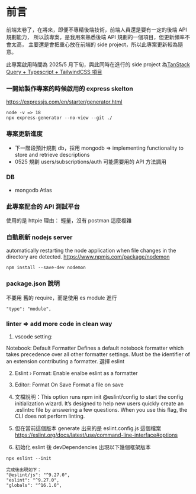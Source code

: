 # 前言

前端太卷了，在將來，即便不專精後端技術，前端人員還是要有一定的後端 API 規劃能力，
所以該專案，是我用來熟悉後端 API 規劃的一個項目，但更新頻率不會太高，
主要還是會把重心放在前端的 side project，所以此專案更新較為隨意。

此專案啟用時間為 2025/5 月下旬，與此同時在進行的 side project 為[TanStack Query + Typescript + TailwindCSS 項目](https://github.com/Vic428-human/weather-app)

### 一開始製作專案的時候啟用的 express skelton

https://expressjs.com/en/starter/generator.html

```
node -v => 18
npx express-generator --no-view --git ./
```

### 專案更新進度

- 下一階段預計規劃 db，採用 mongodb => implementing functionality to store and retrieve descriptions
- 0525 規劃 users/subscriptions/auth 可能需要用的 API 方法調用

### DB

- mongodb Atlas

### 此專案配合的 API 測試平台

使用的是 httpie
理由： 輕量，沒有 postman 這麼複雜

### 自動刷新 nodejs server

automatically restarting the node application when file changes in the directory are detected.
https://www.npmjs.com/package/nodemon

```
npm install --save-dev nodemon
```

### package.json 說明

不要用 舊的 require，而是使用 es module 進行

```
"type": "module",
```

### linter => add more code in clean way

1. vscode setting:

Notebook: Default Formatter
Defines a default notebook formatter which takes precedence over all other formatter settings. Must be the identifier of an extension contributing a formatter.
選擇 eslint

2. Eslint › Format: Enable
   enalbe eslint as a formatter

3. Editor: Format On Save
   Format a file on save

4. 文檔說明：This option runs npm init @eslint/config to start the config initialization wizard. It’s designed to help new users quickly create an .eslintrc file by answering a few questions. When you use this flag, the CLI does not perform linting.

5. 但在當前這個版本 generate 出來的是 eslint.config.js 這個檔案
   https://eslint.org/docs/latest/use/command-line-interface#options

6. 初始化 eslint 後 devDependencies 出現以下幾個框架版本

```
npx eslint --init

完成後出現如下：
"@eslint/js": "^9.27.0",
"eslint": "^9.27.0",
"globals": "^16.1.0",

```
